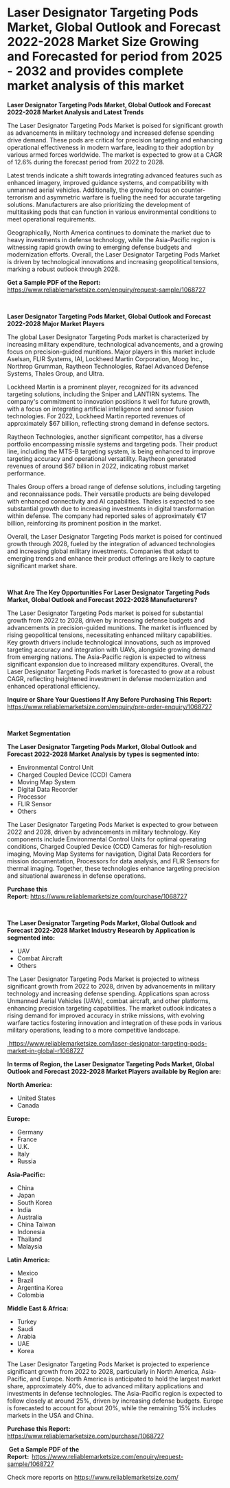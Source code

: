 <p><h1>Laser Designator Targeting Pods Market, Global Outlook and Forecast 2022-2028 Market Size Growing and Forecasted for period from 2025 - 2032 and provides complete market analysis of this market</h1></p><p><strong>Laser Designator Targeting Pods Market, Global Outlook and Forecast 2022-2028 Market Analysis and Latest Trends</strong></p>
<p><p>The Laser Designator Targeting Pods Market is poised for significant growth as advancements in military technology and increased defense spending drive demand. These pods are critical for precision targeting and enhancing operational effectiveness in modern warfare, leading to their adoption by various armed forces worldwide. The market is expected to grow at a CAGR of 12.6% during the forecast period from 2022 to 2028.</p><p>Latest trends indicate a shift towards integrating advanced features such as enhanced imagery, improved guidance systems, and compatibility with unmanned aerial vehicles. Additionally, the growing focus on counter-terrorism and asymmetric warfare is fueling the need for accurate targeting solutions. Manufacturers are also prioritizing the development of multitasking pods that can function in various environmental conditions to meet operational requirements.</p><p>Geographically, North America continues to dominate the market due to heavy investments in defense technology, while the Asia-Pacific region is witnessing rapid growth owing to emerging defense budgets and modernization efforts. Overall, the Laser Designator Targeting Pods Market is driven by technological innovations and increasing geopolitical tensions, marking a robust outlook through 2028.</p></p>
<p><strong>Get a Sample PDF of the Report:&nbsp;</strong> <a href="https://www.reliablemarketsize.com/enquiry/request-sample/1068727?utm_campaign=3094&utm_medium=2&utm_source=Github&utm_content=ia&utm_term=21032025&utm_id=laser-designator-targeting-pods-market-global-outlook-and-forecast-2022-2028">https://www.reliablemarketsize.com/enquiry/request-sample/1068727</a></p>
<p>&nbsp;</p>
<p><strong>Laser Designator Targeting Pods Market, Global Outlook and Forecast 2022-2028 Major Market Players</strong></p>
<p><p>The global Laser Designator Targeting Pods market is characterized by increasing military expenditure, technological advancements, and a growing focus on precision-guided munitions. Major players in this market include Aselsan, FLIR Systems, IAI, Lockheed Martin Corporation, Moog Inc., Northrop Grumman, Raytheon Technologies, Rafael Advanced Defense Systems, Thales Group, and Ultra.</p><p>Lockheed Martin is a prominent player, recognized for its advanced targeting solutions, including the Sniper and LANTIRN systems. The company's commitment to innovation positions it well for future growth, with a focus on integrating artificial intelligence and sensor fusion technologies. For 2022, Lockheed Martin reported revenues of approximately $67 billion, reflecting strong demand in defense sectors.</p><p>Raytheon Technologies, another significant competitor, has a diverse portfolio encompassing missile systems and targeting pods. Their product line, including the MTS-B targeting system, is being enhanced to improve targeting accuracy and operational versatility. Raytheon generated revenues of around $67 billion in 2022, indicating robust market performance.</p><p>Thales Group offers a broad range of defense solutions, including targeting and reconnaissance pods. Their versatile products are being developed with enhanced connectivity and AI capabilities. Thales is expected to see substantial growth due to increasing investments in digital transformation within defense. The company had reported sales of approximately €17 billion, reinforcing its prominent position in the market.</p><p>Overall, the Laser Designator Targeting Pods market is poised for continued growth through 2028, fueled by the integration of advanced technologies and increasing global military investments. Companies that adapt to emerging trends and enhance their product offerings are likely to capture significant market share.</p></p>
<p>&nbsp;</p>
<p><strong>What Are The Key Opportunities For Laser Designator Targeting Pods Market, Global Outlook and Forecast 2022-2028 Manufacturers?</strong></p>
<p><p>The Laser Designator Targeting Pods market is poised for substantial growth from 2022 to 2028, driven by increasing defense budgets and advancements in precision-guided munitions. The market is influenced by rising geopolitical tensions, necessitating enhanced military capabilities. Key growth drivers include technological innovations, such as improved targeting accuracy and integration with UAVs, alongside growing demand from emerging nations. The Asia-Pacific region is expected to witness significant expansion due to increased military expenditures. Overall, the Laser Designator Targeting Pods market is forecasted to grow at a robust CAGR, reflecting heightened investment in defense modernization and enhanced operational efficiency.</p></p>
<p><strong>Inquire or Share Your Questions If Any Before Purchasing This Report:</strong> <a href="https://www.reliablemarketsize.com/enquiry/pre-order-enquiry/1068727?utm_campaign=3094&utm_medium=2&utm_source=Github&utm_content=ia&utm_term=21032025&utm_id=laser-designator-targeting-pods-market-global-outlook-and-forecast-2022-2028">https://www.reliablemarketsize.com/enquiry/pre-order-enquiry/1068727</a></p>
<p>&nbsp;</p>
<p><strong>Market Segmentation</strong></p>
<p><strong>The Laser Designator Targeting Pods Market, Global Outlook and Forecast 2022-2028 Market Analysis by types is segmented into:</strong></p>
<p><ul><li>Environmental Control Unit</li><li>Charged Coupled Device (CCD) Camera</li><li>Moving Map System</li><li>Digital Data Recorder</li><li>Processor</li><li>FLIR Sensor</li><li>Others</li></ul></p>
<p><p>The Laser Designator Targeting Pods Market is expected to grow between 2022 and 2028, driven by advancements in military technology. Key components include Environmental Control Units for optimal operating conditions, Charged Coupled Device (CCD) Cameras for high-resolution imaging, Moving Map Systems for navigation, Digital Data Recorders for mission documentation, Processors for data analysis, and FLIR Sensors for thermal imaging. Together, these technologies enhance targeting precision and situational awareness in defense operations.</p></p>
<p><strong>Purchase this Report:&nbsp;</strong><a href="https://www.reliablemarketsize.com/purchase/1068727?utm_campaign=3094&utm_medium=2&utm_source=Github&utm_content=ia&utm_term=21032025&utm_id=laser-designator-targeting-pods-market-global-outlook-and-forecast-2022-2028">https://www.reliablemarketsize.com/purchase/1068727</a></p>
<p>&nbsp;</p>
<p><strong>The Laser Designator Targeting Pods Market, Global Outlook and Forecast 2022-2028 Market Industry Research by Application is segmented into:</strong></p>
<p><ul><li>UAV</li><li>Combat Aircraft</li><li>Others</li></ul></p>
<p><p>The Laser Designator Targeting Pods Market is projected to witness significant growth from 2022 to 2028, driven by advancements in military technology and increasing defense spending. Applications span across Unmanned Aerial Vehicles (UAVs), combat aircraft, and other platforms, enhancing precision targeting capabilities. The market outlook indicates a rising demand for improved accuracy in strike missions, with evolving warfare tactics fostering innovation and integration of these pods in various military operations, leading to a more competitive landscape.</p></p>
<p><a href="https://www.reliablemarketsize.com/laser-designator-targeting-pods-market-in-global-r1068727?utm_campaign=3094&utm_medium=2&utm_source=Github&utm_content=ia&utm_term=21032025&utm_id=laser-designator-targeting-pods-market-global-outlook-and-forecast-2022-2028">&nbsp;https://www.reliablemarketsize.com/laser-designator-targeting-pods-market-in-global-r1068727</a></p>
<p><strong>In terms of Region, the Laser Designator Targeting Pods Market, Global Outlook and Forecast 2022-2028 Market Players available by Region are:</strong></p>
<p>
    <p> <strong> North America: </strong>
        <ul>
            <li>United States</li>
            <li>Canada</li>
        </ul>
        </p> 
    <p> <strong> Europe: </strong>
        <ul>
            <li>Germany</li>
            <li>France</li>
            <li>U.K.</li>
            <li>Italy</li>
            <li>Russia</li>
        </ul>
        </p> 
    <p> <strong> Asia-Pacific: </strong>
        <ul>
            <li>China</li>
            <li>Japan</li>
            <li>South Korea</li>
            <li>India</li>
            <li>Australia</li>
            <li>China Taiwan</li>
            <li>Indonesia</li>
            <li>Thailand</li>
            <li>Malaysia</li>
        </ul>
        </p> 
    <p> <strong> Latin America: </strong>
        <ul>
            <li>Mexico</li>
            <li>Brazil</li>
            <li>Argentina Korea</li>
            <li>Colombia</li>
        </ul>
        </p> 
    <p> <strong> Middle East & Africa: </strong>
        <ul>
            <li>Turkey</li>
            <li>Saudi</li>
            <li>Arabia</li>
            <li>UAE</li>
            <li>Korea</li>
        </ul>
    </p>
    </p>
<p><p>The Laser Designator Targeting Pods Market is projected to experience significant growth from 2022 to 2028, particularly in North America, Asia-Pacific, and Europe. North America is anticipated to hold the largest market share, approximately 40%, due to advanced military applications and investments in defense technologies. The Asia-Pacific region is expected to follow closely at around 25%, driven by increasing defense budgets. Europe is forecasted to account for about 20%, while the remaining 15% includes markets in the USA and China.</p></p>
<p><strong>Purchase this Report: </strong><a href="https://www.reliablemarketsize.com/purchase/1068727?utm_campaign=3094&utm_medium=2&utm_source=Github&utm_content=ia&utm_term=21032025&utm_id=laser-designator-targeting-pods-market-global-outlook-and-forecast-2022-2028">https://www.reliablemarketsize.com/purchase/1068727</a></p>
<p>&nbsp;<strong>Get a Sample PDF of the Report:&nbsp;&nbsp;</strong><a href="https://www.reliablemarketsize.com/enquiry/request-sample/1068727?utm_campaign=3094&utm_medium=2&utm_source=Github&utm_content=ia&utm_term=21032025&utm_id=laser-designator-targeting-pods-market-global-outlook-and-forecast-2022-2028">https://www.reliablemarketsize.com/enquiry/request-sample/1068727</a></p>
<p><strong></strong></p>
<p>Check more reports on <a href="https://www.reliablemarketsize.com/?utm_campaign=3094&utm_medium=2&utm_source=Github&utm_content=ia&utm_term=21032025&utm_id=laser-designator-targeting-pods-market-global-outlook-and-forecast-2022-2028">https://www.reliablemarketsize.com/</a></p>